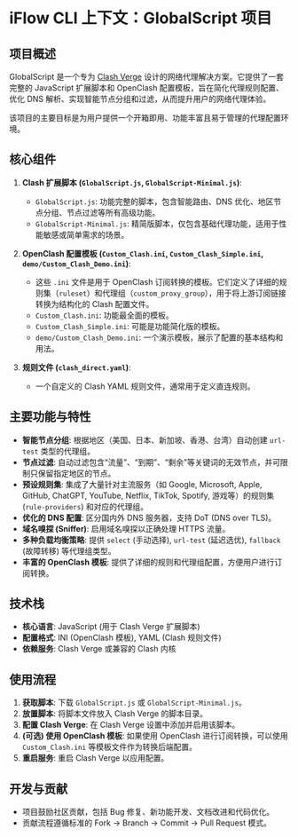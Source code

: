 # iFlow CLI 上下文：GlobalScript 项目

## 项目概述

GlobalScript 是一个专为 [Clash Verge](https://github.com/clash-verge-rev/clash-verge-rev) 设计的网络代理解决方案。它提供了一套完整的 JavaScript 扩展脚本和 OpenClash 配置模板，旨在简化代理规则配置、优化 DNS 解析、实现智能节点分组和过滤，从而提升用户的网络代理体验。

该项目的主要目标是为用户提供一个开箱即用、功能丰富且易于管理的代理配置环境。

## 核心组件

1.  **Clash 扩展脚本 (`GlobalScript.js`, `GlobalScript-Minimal.js`)**:
    *   `GlobalScript.js`: 功能完整的脚本，包含智能路由、DNS 优化、地区节点分组、节点过滤等所有高级功能。
    *   `GlobalScript-Minimal.js`: 精简版脚本，仅包含基础代理功能，适用于性能敏感或简单需求的场景。

2.  **OpenClash 配置模板 (`Custom_Clash.ini`, `Custom_Clash_Simple.ini`, `demo/Custom_Clash_Demo.ini`)**:
    *   这些 `.ini` 文件是用于 OpenClash 订阅转换的模板。它们定义了详细的规则集（`ruleset`）和代理组（`custom_proxy_group`），用于将上游订阅链接转换为结构化的 Clash 配置文件。
    *   `Custom_Clash.ini`: 功能最全面的模板。
    *   `Custom_Clash_Simple.ini`: 可能是功能简化版的模板。
    *   `demo/Custom_Clash_Demo.ini`: 一个演示模板，展示了配置的基本结构和用法。

3.  **规则文件 (`clash_direct.yaml`)**:
    *   一个自定义的 Clash YAML 规则文件，通常用于定义直连规则。

## 主要功能与特性

*   **智能节点分组**: 根据地区（美国、日本、新加坡、香港、台湾）自动创建 `url-test` 类型的代理组。
*   **节点过滤**: 自动过滤包含“流量”、“到期”、“剩余”等关键词的无效节点，并可限制只保留指定地区的节点。
*   **预设规则集**: 集成了大量针对主流服务（如 Google, Microsoft, Apple, GitHub, ChatGPT, YouTube, Netflix, TikTok, Spotify, 游戏等）的规则集 (`rule-providers`) 和对应的代理组。
*   **优化的 DNS 配置**: 区分国内外 DNS 服务器，支持 DoT (DNS over TLS)。
*   **域名嗅探 (Sniffer)**: 启用域名嗅探以正确处理 HTTPS 流量。
*   **多种负载均衡策略**: 提供 `select` (手动选择), `url-test` (延迟选优), `fallback` (故障转移) 等代理组类型。
*   **丰富的 OpenClash 模板**: 提供了详细的规则和代理组配置，方便用户进行订阅转换。

## 技术栈

*   **核心语言**: JavaScript (用于 Clash Verge 扩展脚本)
*   **配置格式**: INI (OpenClash 模板), YAML (Clash 规则文件)
*   **依赖服务**: Clash Verge 或兼容的 Clash 内核

## 使用流程

1.  **获取脚本**: 下载 `GlobalScript.js` 或 `GlobalScript-Minimal.js`。
2.  **放置脚本**: 将脚本文件放入 Clash Verge 的脚本目录。
3.  **配置 Clash Verge**: 在 Clash Verge 设置中添加并启用该脚本。
4.  **(可选) 使用 OpenClash 模板**: 如果使用 OpenClash 进行订阅转换，可以使用 `Custom_Clash.ini` 等模板文件作为转换后端配置。
5.  **重启服务**: 重启 Clash Verge 以应用配置。

## 开发与贡献

*   项目鼓励社区贡献，包括 Bug 修复、新功能开发、文档改进和代码优化。
*   贡献流程遵循标准的 Fork -> Branch -> Commit -> Pull Request 模式。